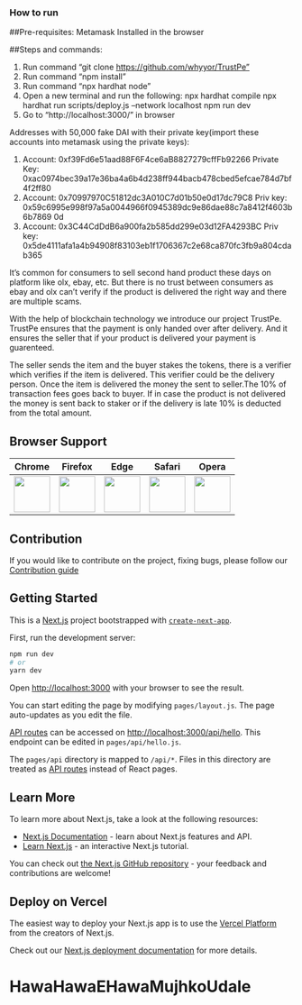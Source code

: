 ### How to run
##Pre-requisites:
Metamask Installed in the browser

##Steps and commands:
1) Run command “git clone https://github.com/whyyor/TrustPe”
2) Run command “npm install”
3) Run command “npx hardhat node”
4) Open a new terminal and run the following:
npx hardhat compile
npx hardhat run scripts/deploy.js –network localhost
npm run dev
5) Go to “http://localhost:3000/” in browser

Addresses with 50,000 fake DAI with their private key(import these accounts into
metamask using the private keys):
1) Account:
0xf39Fd6e51aad88F6F4ce6aB8827279cffFb92266
Private Key:
0xac0974bec39a17e36ba4a6b4d238ff944bacb478cbed5efcae784d7bf4f2ff80
2) Account:
0x70997970C51812dc3A010C7d01b50e0d17dc79C8
Priv key:
0x59c6995e998f97a5a0044966f0945389dc9e86dae88c7a8412f4603b6b7869
0d
3) Account:
0x3C44CdDdB6a900fa2b585dd299e03d12FA4293BC
Priv key:
0x5de4111afa1a4b94908f83103eb1f1706367c2e68ca870fc3fb9a804cdab365



It’s common for consumers to sell second hand product these days on platform like olx, ebay, etc. But there is no trust between consumers as ebay and olx can’t verify if the product is delivered the right way and there are multiple scams.



With the help of blockchain technology we introduce our project TrustPe. TrustPe ensures that the payment is only handed over after delivery. And it ensures the seller that if your product is delivered your payment is guarenteed.


The seller sends the item and the buyer stakes the tokens, there is a verifier which verifies if the item is delivered. This verifier could be the delivery person. Once the item is delivered the money the sent to seller.The 10% of transaction fees goes back to buyer. If in case the product is not delivered the money is sent back to staker or if the delivery is late 10% is deducted from the total amount.

## Browser Support

| Chrome | Firefox | Edge | Safari | Opera |
|:---:|:---:|:---:|:---:|:---:|
| <img src="https://github.com/creativetimofficial/public-assets/blob/master/logos/chrome-logo.png?raw=true" width="64" height="64"> | <img src="https://raw.githubusercontent.com/creativetimofficial/public-assets/master/logos/firefox-logo.png" width="64" height="64"> | <img src="https://raw.githubusercontent.com/creativetimofficial/public-assets/master/logos/edge-logo.png" width="64" height="64"> | <img src="https://raw.githubusercontent.com/creativetimofficial/public-assets/master/logos/safari-logo.png" width="64" height="64"> | <img src="https://raw.githubusercontent.com/creativetimofficial/public-assets/master/logos/opera-logo.png" width="64" height="64"> |

## Contribution
If you would like to contribute on the project, fixing bugs, please follow our [Contribution guide](https://github.com/salvia-kit/dashboard-v6-nextjs/blob/main/contributing.md)


## Getting Started
This is a [Next.js](https://nextjs.org/) project bootstrapped with [`create-next-app`](https://github.com/vercel/next.js/tree/canary/packages/create-next-app).


First, run the development server:

```bash
npm run dev
# or
yarn dev
```

Open [http://localhost:3000](http://localhost:3000) with your browser to see the result.

You can start editing the page by modifying `pages/layout.js`. The page auto-updates as you edit the file.

[API routes](https://nextjs.org/docs/api-routes/introduction) can be accessed on [http://localhost:3000/api/hello](http://localhost:3000/api/hello). This endpoint can be edited in `pages/api/hello.js`.

The `pages/api` directory is mapped to `/api/*`. Files in this directory are treated as [API routes](https://nextjs.org/docs/api-routes/introduction) instead of React pages.

## Learn More

To learn more about Next.js, take a look at the following resources:

- [Next.js Documentation](https://nextjs.org/docs) - learn about Next.js features and API.
- [Learn Next.js](https://nextjs.org/learn) - an interactive Next.js tutorial.

You can check out [the Next.js GitHub repository](https://github.com/vercel/next.js/) - your feedback and contributions are welcome!

## Deploy on Vercel

The easiest way to deploy your Next.js app is to use the [Vercel Platform](https://vercel.com/new?utm_medium=default-template&filter=next.js&utm_source=create-next-app&utm_campaign=create-next-app-readme) from the creators of Next.js.

Check out our [Next.js deployment documentation](https://nextjs.org/docs/deployment) for more details.
# HawaHawaEHawaMujhkoUdale
